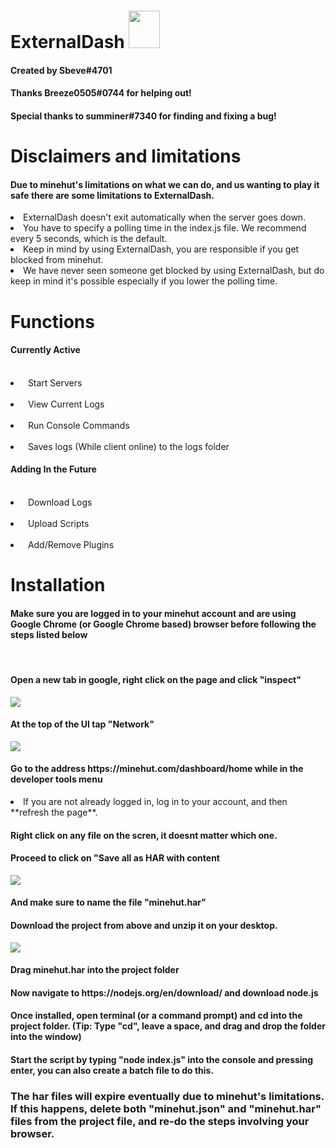 # ExternalDash <img src='https://media.discordapp.net/attachments/822820765737025577/827931529681961000/Flame3.png' width='50' height='60'></img>
<h4>Created by Sbeve#4701</h4>
<h4>Thanks Breeze0505#0744 for helping out!</h4>
<h4>Special thanks to summiner#7340 for finding and fixing a bug!</h4>


 
# Disclaimers and limitations
<h4>Due to minehut's limitations on what we can do, and us wanting to play it safe there are some limitations to ExternalDash.</h4>
<li> ExternalDash doesn't exit automatically when the server goes down.</li>
<li> You have to specify a polling time in the index.js file. We recommend every 5 seconds, which is the default. </li>
<li> Keep in mind by using ExternalDash, you are responsible if you get blocked from minehut. </li>
<li> We have never seen someone get blocked by using ExternalDash, but do keep in mind it's possible especially if you lower the polling time. </li>

# Functions
 <h4>Currently Active</h4>
 <br>
 <li>&nbsp; Start Servers</li>
 <br>
 <li>&nbsp; View Current Logs</li>
 <br>
 <li>&nbsp; Run Console Commands</li>
 <br>
 <li>&nbsp; Saves logs (While client online) to the logs folder</li>
 <h4>Adding In the Future</h4>
 <br>
 <li> &nbsp; Download Logs</li>
 <br>
 <li> &nbsp; Upload Scripts</li>
 <br>
 <li> &nbsp; Add/Remove Plugins</li>

 # Installation
 <h4>Make sure you are logged in to your minehut account and are using Google Chrome (or Google Chrome based) browser before following the steps listed below</h4>
 <br>
  <h4>Open a new tab in google, right click on the page and click "inspect"</h4>
  <img src=https://user-images.githubusercontent.com/42012824/113481844-f45db600-94ac-11eb-8c92-96e6915c65b1.png></img>
  <h4>At the top of the UI tap "Network"</h4>
  <img src=https://user-images.githubusercontent.com/42012824/113481874-13f4de80-94ad-11eb-8632-c0e9b9a5f687.png></img>
  <h4>Go to the address https://minehut.com/dashboard/home while in the developer tools menu</h4>
  <li> If you are not already logged in, log in to your account, and then **refresh the page**.  </li>
  <h4>Right click on any file on the scren, it doesnt matter which one.</h4>
  <h4>Proceed to click on "Save all as HAR with content</h4>
  <img src=https://user-images.githubusercontent.com/42012824/113482035-d17fd180-94ad-11eb-968d-969c1d8bbae5.png></img>
  <h4>And make sure to name the file "minehut.har"</h4>
  <h4>Download the project from above and unzip it on your desktop.</h4>
  <img src=https://user-images.githubusercontent.com/42012824/113482087-0be96e80-94ae-11eb-92df-0f43ac68f1ac.png></img>
  <h4>Drag minehut.har into the project folder</h4>
  <h4>Now navigate to https://nodejs.org/en/download/ and download node.js</h4>
  <h4>Once installed, open terminal (or a command prompt) and cd into the project folder. (Tip: Type "cd", leave a space, and drag and drop the folder into the window)</h4>
  <h4>Start the script by typing "node index.js" into the console and pressing enter, you can also create a batch file to do this.</h4>
  <h3>The har files will expire eventually due to minehut's limitations. If this happens, delete both "minehut.json" and "minehut.har" files from the project file, and re-do the steps involving your browser.</h3>
